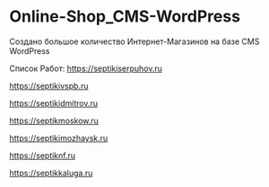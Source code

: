 # Online-Shop_CMS-WordPress
Создано большое количество Интернет-Магазинов на базе CMS WordPress

Список Работ:
  https://septikiserpuhov.ru

  https://septikivspb.ru

  https://septikidmitrov.ru

  https://septikmoskow.ru

  https://septikimozhaysk.ru

  https://septiknf.ru

  https://septikkaluga.ru

